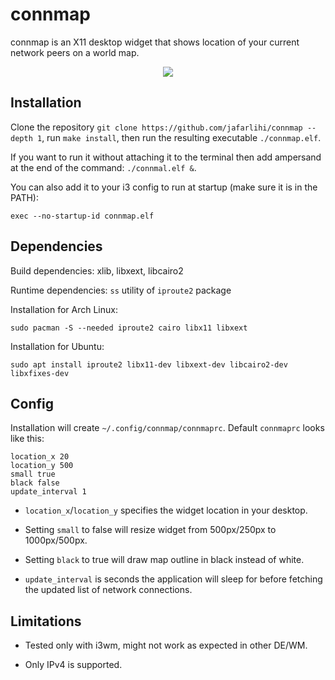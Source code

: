 # connmap
connmap is an X11 desktop widget that shows location of your current network peers on a world map.

<p align="center"> 
  <img src="https://raw.githubusercontent.com/jafarlihi/connmap/master/sample.png?token=AKL72SZ6ZUB4HTXII7GKNWK6PYZPA">
</p>

## Installation
Clone the repository `git clone https://github.com/jafarlihi/connmap --depth 1`, run `make install`, then run the resulting executable `./connmap.elf`.

If you want to run it without attaching it to the terminal then add ampersand at the end of the command: `./connmal.elf &`.

You can also add it to your i3 config to run at startup (make sure it is in the PATH):
```
exec --no-startup-id connmap.elf
```

## Dependencies
Build dependencies: xlib, libxext, libcairo2

Runtime dependencies: `ss` utility of `iproute2` package

Installation for Arch Linux:
```
sudo pacman -S --needed iproute2 cairo libx11 libxext
```

Installation for Ubuntu:
```
sudo apt install iproute2 libx11-dev libxext-dev libcairo2-dev libxfixes-dev
```

## Config
Installation will create `~/.config/connmap/connmaprc`. Default `connmaprc` looks like this:
```
location_x 20
location_y 500
small true
black false
update_interval 1
```
- `location_x`/`location_y` specifies the widget location in your desktop.

- Setting `small` to false will resize widget from 500px/250px to 1000px/500px.

- Setting `black` to true will draw map outline in black instead of white.

- `update_interval` is seconds the application will sleep for before fetching the updated list of network connections.
## Limitations
- Tested only with i3wm, might not work as expected in other DE/WM.

- Only IPv4 is supported.
